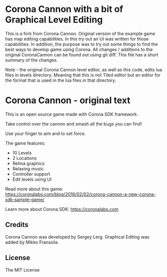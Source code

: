 # Corona Cannon with a bit of Graphical Level Editing

This is a fork from Corona Cannon. Original version of the example
game has map editing capabilities. In this try out an UI was written
for those capabilities. In addition, the purpose was to try out some
things to find the best ways to develop game using Corona. All changes /
additions to the original CoronaCannon can be found out using git diff.
This file has a short summary of the changes.

Note - the original Corona Cannon level editor, as well as this code,
edits lua files in levels directory. Meaning that this is not Tiled editor
but an editor for the format that is used in the lua files in that directory.


# Corona Cannon - original text

This is an open source game made with Corona SDK framework.

Take control over the cannon and smash all the bugs you can find!

Use your finger to aim and to set force.

The game features:
* 10 Levels
* 2 Locations
* Retina graphics
* Relaxing music
* Controller support
* Edit levels using UI

Read more about this game:
https://coronalabs.com/blog/2016/02/02/corona-cannon-a-new-corona-sdk-sample-game/

Learn more about Corona SDK:
https://coronalabs.com

## Credits

Corona Cannon was developed by Sergey Lerg.
Graphical Editing was added by Mikko Franssila.

## License
The MIT License
